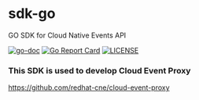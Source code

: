 # sdk-go
GO SDK for Cloud Native Events API

[![go-doc](https://godoc.org/github.com/redhat-cne/sdk-go?status.svg)](https://godoc.org/github.com/redhat-cne/sdk-go)
[![Go Report Card](https://goreportcard.com/badge/github.com/redhat-cne/sdk-go)](https://goreportcard.com/report/github.com/redhat-cne/sdk-go)
[![LICENSE](https://img.shields.io/github/license/redhat-cne/sdk-go.svg)](https://github.com/redhat-cne/sdk-go/blob/main/LICENSE)


### This SDK is used to develop Cloud Event Proxy
https://github.com/redhat-cne/cloud-event-proxy






